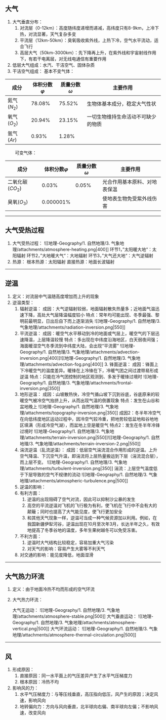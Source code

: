 ## 大气
1. 大气垂直分布：
	1. 对流层（0-12km）：高度随纬度递增而递减，高纬度只有8-9km，上冷下热，对流显著，天气复杂多变
	 2. 平流层（12km-50km）：臭氧吸收紫外线，上热下冷，空气水平流动，适合飞行
	 3. 高层大气（50km-3000km）：先下降再上升，在紫外线和宇宙射线作用下，有若干电离层，对无线电通信有重要作用
2. 低层大气组成：水汽、干洁空气、固体杂质
3. 干洁空气组成：
基本不变气体：

 | 成分        | 体积分数$\varphi$ | 质量分数$\omega$ | 主要作用                           |
 | ----------- | ----------------- | ---------------- | ---------------------------------- |
 | 氮气($N_2$) | 78.08%            | 75.52%           | 生物体基本成分，稳定大气性状       |
 | 氧气($O_2$) | 20.94%            | 23.15%           | 一切生物维持生命活动不可缺少的物质 |
 | 氩气($Ar$)  | 0.93%             | 1.28%            |                                  | 
$\qquad$可变气体：
  
 | 成分             | 体积分数$\varphi$ | 质量分数$\omega$ | 主要作用                     |
 | ---------------- | ----------------- | ---------------- | ---------------------------- |
 | 二氧化碳($CO_2$) | 0.03%             | 0.05%            | 光合作用基本原料、对地表保温 |
 | 臭氧($O_3$)      | 0.000001%         |                  | 使地表生物免受紫外线伤害     | 

---
## 大气受热过程
1. 大气受热过程：
![[地理-Geography/1. 自然地理/3. 气象地理/attachments/atmosphere-heating.png|400]]
	环节1，”太阳暖大地“：太阳辐射
	环节2，”大地暖大气“：大地辐射
	环节3，”大气还大地“：大气逆辐射
2. 热源：
	根本热源：太阳辐射
	 直接热源：地面长波辐射
  ---
## 逆温
1. 定义：对流层中气温随高度增加而上升的现象
2. 逆温类型：
	1. 辐射逆温：
		 成因：大气逆辐射较弱，地面辐射散失热量多；近地面气温迅速下降，高处大气层降温幅度较小
		   特点：常年均可能出现、冬季最强、黎明前最明显，日出后自下而上逐渐消失
	 ![[地理-Geography/1. 自然地理/3. 气象地理/attachments/radiation-inversion.png|550]]
	 2. 平流逆温：
		  成因：暖空气水平移动到冷的地面或气层上，暖空气的下层迅速降温，上层降温较慢
		特点：多出现在中纬度沿海地区，白天弱夜间强；海面暖湿空气冬季流到中纬度大陆，会出现“平流雾”
  ![[地理-Geography/1. 自然地理/3. 气象地理/attachments/advection-inversion.png|400]]![[地理-Geography/1. 自然地理/3. 气象地理/attachments/advection-fog.png|400]]
	   3. 锋面逆温：
		成因：锋面上下冷暖空气的温度差异。暖锋在上冷锋在下，冷暖气团之间过渡带易形成逆温
	  特点：只能在冷气团控制的地区观测到、多发于暖锋过境时
	   ![[地理-Geography/1. 自然地理/3. 气象地理/attachments/frontal-inversion.png|350]]
	4. 地形逆温：
		 成因：山坡散热快，冷空气循山坡下沉到谷底，谷底原来的较暖空气被冷空气抬挤上升，从而出现气温的倒置现象
		   特点：发生在山谷和盆地晚上
	 ![[地理-Geography/1. 自然地理/3. 气象地理/attachments/topography-inversion.png|350]]
		 成因2：冬半年冷空气在向低纬度地区运动过程中，因冷空气较冷重，把地势较低盆地和谷地地区填满（形成冷空气湖），而盆地上空是暖空气
		   特点2：发生在冬半年冷锋过境时
	 ![[地理-Geography/1. 自然地理/3. 气象地理/attachments/terrain-inversion.png|550]]![[地理-Geography/1. 自然地理/3. 气象地理/attachments/terrain-inversion-2.png|550]]
	  5. 湍流逆温（乱流逆温）：
		   成因：低层空气湍流混合作用形成的逆温。上升空气降温、下沉空气升温，即湍流将上层热量搬运到下层（湍流混合层），而上层不变。
		 ![[地理-Geography/1. 自然地理/3. 气象地理/attachments/turbulent-inversion.png|350]]
		 湍流：上层空气温度低于下层导致的空气不规律的流动
			![[地理-Geography/1. 自然地理/3. 气象地理/attachments/atmospheric-turbulence.png|500]]
   3. 逆温的影响：
	1. 有利方面：
		1. 逆温的出现阻碍了空气对流，因此可以抑制沙尘暴的发生
		 2. 高空的平流逆温对飞机的飞行极为有利，使飞机在飞行中不会有大的颠簸；同时也提高了大气能见度，使飞行更加安全
		  3. 和其他天气现象一样，逆温可当成一种气候资源加以利用。例如，在我国新疆伊犁河谷，逆温出现在10月至次年3月，长达半年之久，有效地提高了冬季谷地的温度，多年生果树越冬可以免受冻害。
	2. 不利方面：
		1. 逆温时大气结构比较稳定，容易加重大气污染
		 2. 对天气的影响：容易产生大雾等不利天气
	  3. 对交通的影响：能见度降低，地面湿滑
---
## 大气热力环流
1. 定义：由于地面冷热不均而形成的空气环流
2. 大气热力环流：

	大气无运动：
	 ![[地理-Geography/1. 自然地理/3. 气象地理/attachments/atmosphere-stable.png|500]]
	大气垂直运动：
	 ![[地理-Geography/1. 自然地理/3. 气象地理/attachments/atmosphere-vertical.png|500]]
	大气环流运动：
	 ![[地理-Geography/1. 自然地理/3. 气象地理/attachments/atmosphere-thermal-circulation.png|500]]
---
## 风
1. 形成原因：
	1. 直接原因：同一水平面上的气压差异产生了水平气压梯度力
	 2. 根本原因：冷热不均
2. 影响风的力：
	1. 水平气压梯度力：与等压线垂直，高压指向低压，风产生的原因；决定风速，影响风向
	 2. 地转偏向力：方向与风向垂直，北半球向右偏、南半球向左偏；不影响风速，改变风向